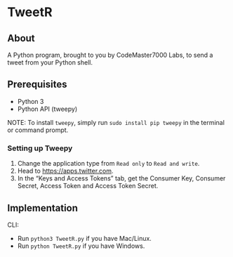 # TweetR

## About

A Python program, brought to you by CodeMaster7000 Labs, to send a tweet from your Python shell.

## Prerequisites

- Python 3
- Python API (tweepy)

NOTE: To install `tweepy`, simply run `sudo install pip tweepy` in the terminal or command prompt.

### Setting up Tweepy

1. Change the application type from `Read only` to `Read and write`.
2. Head to https://apps.twitter.com.
3. In the “Keys and Access Tokens” tab, get the Consumer Key, Consumer Secret, Access Token and Access Token Secret.


## Implementation

CLI:

- Run `python3 TweetR.py` if you have Mac/Linux.
- Run `python TweetR.py` if you have Windows.
